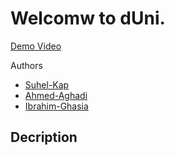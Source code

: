 # Welcomw to dUni.

[Demo Video](https://)

Authors

-   [Suhel-Kap](https://github.com/Suhel-Kap)
-   [Ahmed-Aghadi](https://github.com/Ahmed-Aghadi)
-   [Ibrahim-Ghasia](https://github.com/IbrahimGhasia)

## Decription
